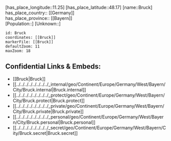 ﻿---
location: [48.17,11.25] 
mapzoom: [7,12] 
mapmarker: city 
type: City
tags:
- geo/City


SpocWebEntityId: 29369
isDeleted: false
confidential: public

---
[has_place_longitude::11.25] 
[has_place_latitude::48.17] 
[name::Bruck] 
has_place_country:: [[Germany]]  
has_place_province:: [[Bayern]]  
[Population::] 
[Unknown::] 


```leaflet
id: Bruck
coordinates: [[Bruck]] 
markerFile: [[Bruck]] 
defaultZoom: 11 
maxZoom: 18
```


## Confidential Links & Embeds: 
- [[Bruck|Bruck]]  
- [[../../../../../../../../_internal/geo/Continent/Europe/Germany/West/Bayern/City/Bruck.internal|Bruck.internal]] 
- [[../../../../../../../../_protect/geo/Continent/Europe/Germany/West/Bayern/City/Bruck.protect|Bruck.protect]] 
- [[../../../../../../../../_private/geo/Continent/Europe/Germany/West/Bayern/City/Bruck.private|Bruck.private]] 
- [[../../../../../../../../_personal/geo/Continent/Europe/Germany/West/Bayern/City/Bruck.personal|Bruck.personal]] 
- [[../../../../../../../../_secret/geo/Continent/Europe/Germany/West/Bayern/City/Bruck.secret|Bruck.secret]] 
